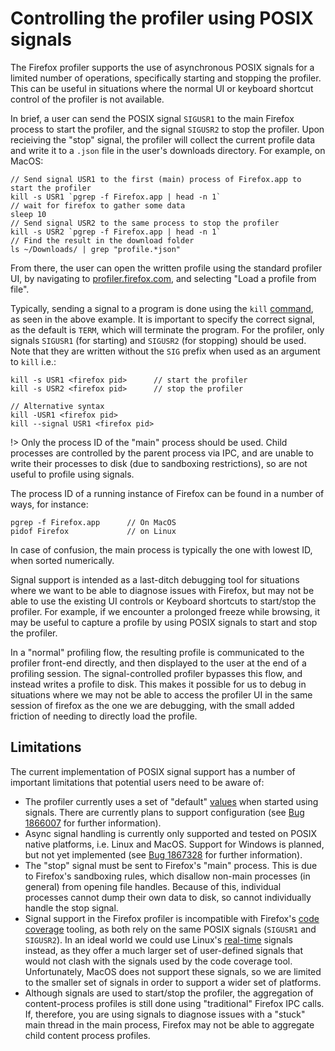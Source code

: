 
# Controlling the profiler using POSIX signals

The Firefox profiler supports the use of asynchronous POSIX signals for a
limited number of operations, specifically starting and stopping the profiler.
This can be useful in situations where the normal UI or keyboard shortcut
control of the profiler is not available.

In brief, a user can send the POSIX signal `SIGUSR1` to the main Firefox process
to start the profiler, and the signal `SIGUSR2` to stop the profiler. Upon
recieiving the "stop" signal, the profiler will collect the current profile data
and write it to a `.json` file in the user's downloads directory. For example,
on MacOS:

    // Send signal USR1 to the first (main) process of Firefox.app to start the profiler
    kill -s USR1 `pgrep -f Firefox.app | head -n 1`
    // wait for firefox to gather some data
    sleep 10
    // Send signal USR2 to the same process to stop the profiler
    kill -s USR2 `pgrep -f Firefox.app | head -n 1`
    // Find the result in the download folder
    ls ~/Downloads/ | grep "profile.*json"

From there, the user can open the written profile using the standard profiler
UI, by navigating to [profiler.firefox.com](https://profiler.firefox.com), and selecting
"Load a profile from file".

Typically, sending a signal to a program is done using the `kill`
[command](https://man7.org/linux/man-pages/man1/kill.1.html), as seen in the
above example. It is important to specify the correct signal, as the default is
`TERM`, which will terminate the program. For the profiler, only signals
`SIGUSR1` (for starting) and `SIGUSR2` (for stopping) should be used. Note that they
are written without the `SIG` prefix when used as an argument to `kill` i.e.:

    kill -s USR1 <firefox pid>      // start the profiler
    kill -s USR2 <firefox pid>      // stop the profiler

    // Alternative syntax
    kill -USR1 <firefox pid>
    kill --signal USR1 <firefox pid>

!> Only the process ID of the "main" process should be used. Child processes are
controlled by the parent process via IPC, and are unable to write their
processes to disk (due to sandboxing restrictions), so are not useful to profile
using signals.

The process ID of a running instance of Firefox can be found in a number of
ways, for instance:

    pgrep -f Firefox.app      // On MacOS
    pidof Firefox             // on Linux

In case of confusion, the main process is typically the one with lowest ID, when
sorted numerically.

Signal support is intended as a last-ditch debugging tool for situations where
we want to be able to diagnose issues with Firefox, but may not be able to use
the existing UI controls or Keyboard shortcuts to start/stop the profiler. For
example, if we encounter a prolonged freeze while browsing, it may be useful to
capture a profile by using POSIX signals to start and stop the profiler.

In a "normal" profiling flow, the resulting profile is communicated to the
profiler front-end directly, and then displayed to the user at the end of a
profiling session. The signal-controlled profiler bypasses this flow, and
instead writes a profile to disk. This makes it possible for us to debug in
situations where we may not be able to access the profiler UI in the same
session of firefox as the one we are debugging, with the small added friction of
needing to directly load the profile.

## Limitations

The current implementation of POSIX signal support has a number of important
limitations that potential users need to be aware of:

* The profiler currently uses a set of "default"
  [values](https://searchfox.org/mozilla-central/rev/7a8904165618818f73ab7fc692ace4a57ecd38c9/tools/profiler/core/platform.cpp#633)
  when started using signals. There are currently plans to support configuration
  (see [Bug 1866007](https://bugzilla.mozilla.org/show_bug.cgi?id=1866007) for
  further information).
* Async signal handling is currently only supported and tested on POSIX native
  platforms, i.e. Linux and MacOS. Support for Windows is planned, but not yet
  implemented (see [Bug
  1867328](https://bugzilla.mozilla.org/show_bug.cgi?id=1867328) for further
  information).
* The "stop" signal must be sent to Firefox's "main" process. This is due to
  Firefox's sandboxing rules, which disallow non-main processes (in general)
  from opening file handles. Because of this, individual processes cannot dump
  their own data to disk, so cannot individually handle the stop signal.
* Signal support in the Firefox profiler is incompatible with Firefox's [code
  coverage](https://firefox-source-docs.mozilla.org/tools/code-coverage/index.html)
  tooling, as both rely on the same POSIX signals (`SIGUSR1` and `SIGUSR2`). In
  an ideal world we could use Linux's
  [real-time](https://man7.org/linux/man-pages/man7/signal.7.html) signals
  instead, as they offer a much larger set of user-defined signals that would
  not clash with the signals used by the code coverage tool. Unfortunately,
  MacOS does not support these signals, so we are limited to the smaller set of
  signals in order to support a wider set of platforms.
* Although signals are used to start/stop the profiler, the aggregation of
  content-process profiles is still done using "traditional" Firefox IPC calls.
  If, therefore, you are using signals to diagnose issues with a "stuck" main
  thread in the main process, Firefox may not be able to aggregate child content
  process profiles.
